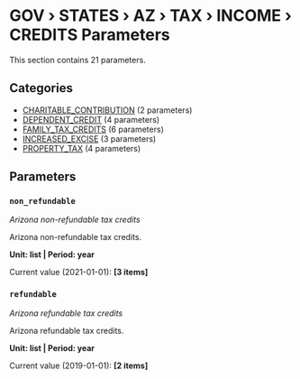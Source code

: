 # GOV › STATES › AZ › TAX › INCOME › CREDITS Parameters

This section contains 21 parameters.

## Categories

- [CHARITABLE_CONTRIBUTION](charitable_contribution/index.md) (2 parameters)
- [DEPENDENT_CREDIT](dependent_credit/index.md) (4 parameters)
- [FAMILY_TAX_CREDITS](family_tax_credits/index.md) (6 parameters)
- [INCREASED_EXCISE](increased_excise/index.md) (3 parameters)
- [PROPERTY_TAX](property_tax/index.md) (4 parameters)

## Parameters

### `non_refundable`
*Arizona non-refundable tax credits*

Arizona non-refundable tax credits.

**Unit: list | Period: year**

Current value (2021-01-01): **[3 items]**


### `refundable`
*Arizona refundable tax credits*

Arizona refundable tax credits.

**Unit: list | Period: year**

Current value (2019-01-01): **[2 items]**

